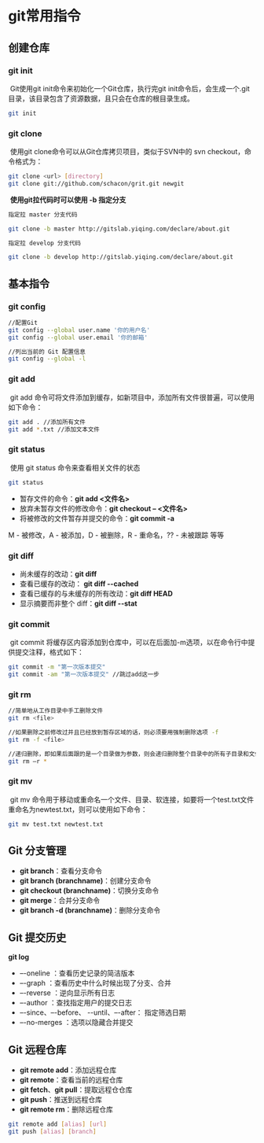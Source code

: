 # git常用指令

## 创建仓库

### git init 

​	Git使用git init命令来初始化一个Git仓库，执行完git init命令后，会生成一个.git目录，该目录包含了资源数据，且只会在仓库的根目录生成。

```bash
git init
```

### git clone 

​	使用git clone命令可以从Git仓库拷贝项目，类似于SVN中的 svn checkout，命令格式为：

```bash
git clone <url> [directory]
git clone git://github.com/schacon/grit.git newgit
```

​	**使用git拉代码时可以使用 -b 指定分支**	

```bash
指定拉 master 分支代码

git clone -b master http://gitslab.yiqing.com/declare/about.git

指定拉 develop 分支代码

git clone -b develop http://gitslab.yiqing.com/declare/about.git

```



## 基本指令

### git config

```bash
//配置Git
git config --global user.name '你的用户名'
git config --global user.email '你的邮箱'

//列出当前的 Git 配置信息
git config --global -l 
```

### git add

​	git add 命令可将文件添加到缓存，如新项目中，添加所有文件很普遍，可以使用如下命令：

```bash
git add . //添加所有文件
git add *.txt //添加文本文件
```

### git status

​	使用 git status 命令来查看相关文件的状态

```bash
git status
```

- 暂存文件的命令：**git add <文件名>**
- 放弃未暂存文件的修改命令：**git checkout – <文件名>**
- 将被修改的文件暂存并提交的命令：**git commit -a**

M - 被修改，A - 被添加，D - 被删除，R - 重命名，?? - 未被跟踪 等等

### git diff

- 尚未缓存的改动：**git diff**
- 查看已缓存的改动： **git diff --cached**
- 查看已缓存的与未缓存的所有改动：**git diff HEAD**
- 显示摘要而非整个 diff：**git diff --stat**

### git commit

​	git commit 将缓存区内容添加到仓库中，可以在后面加-m选项，以在命令行中提供提交注释，格式如下：

```bash
git commit -m "第一次版本提交"
git commit -am "第一次版本提交" //跳过add这一步
```

### git rm

```bash
//简单地从工作目录中手工删除文件
git rm <file>

//如果删除之前修改过并且已经放到暂存区域的话，则必须要用强制删除选项 -f
git rm -f <file>

//递归删除，即如果后面跟的是一个目录做为参数，则会递归删除整个目录中的所有子目录和文件：
git rm –r *
```

### git mv

​	git mv 命令用于移动或重命名一个文件、目录、软连接，如要将一个test.txt文件重命名为newtest.txt，则可以使用如下命令：

```bash
git mv test.txt newtest.txt
```

## Git 分支管理

- **git branch**：查看分支命令
- **git branch (branchname)**：创建分支命令
- **git checkout (branchname)**：切换分支命令
- **git merge**：合并分支命令
- **git branch -d (branchname)**：删除分支命令

## Git 提交历史

**git log**

- –-oneline ：查看历史记录的简洁版本
- –-graph ：查看历史中什么时候出现了分支、合并
- –-reverse ：逆向显示所有日志
- –-author ：查找指定用户的提交日志
- –-since、–-before、 --until、–-after： 指定筛选日期
- –-no-merges ：选项以隐藏合并提交

## Git 远程仓库

- **git remote add**：添加远程仓库
- **git remote**：查看当前的远程仓库
- **git fetch**、**git pull**：提取远程仓仓库
- **git push**：推送到远程仓库
- **git remote rm**：删除远程仓库

```bash
git remote add [alias] [url]
git push [alias] [branch]
```


